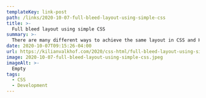 ```yaml
---
templateKey: link-post
path: /links/2020-10-07-full-bleed-layout-using-simple-css
title: >-
  Full bleed layout using simple CSS
summary: >-
  There are many different ways to achieve the same layout in CSS and HTML. Some are now frowned upon, like tables or floats, and others tend to overlap somewhat, but have a clear specific purpose, like Flexbox and Grid.
date: 2020-10-07T09:15:26-04:00
url: https://kilianvalkhof.com/2020/css-html/full-bleed-layout-using-simple-css/?ref=sidebar
image: 2020-10-07-full-bleed-layout-using-simple-css.jpeg
imageAlt: >-
  Empty
tags:
  - CSS
  - Development
---
```

